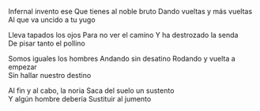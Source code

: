 Infernal invento ese
Que tienes al noble bruto
Dando vueltas y más vueltas
Al que va uncido a tu yugo

Lleva tapados los ojos
Para no ver el camino
Y ha destrozado la senda            
De pisar tanto el pollino

Somos iguales los hombres
Andando sin desatino
Rodando y vuelta a empezar  
Sin hallar nuestro destino

Al fin y al cabo, la noria
Saca del suelo un sustento          
Y algún hombre debería 
Sustituir al jumento                 